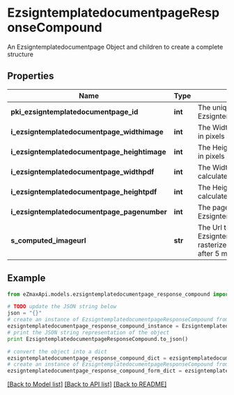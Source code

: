 # EzsigntemplatedocumentpageResponseCompound

An Ezsigntemplatedocumentpage Object and children to create a complete structure

## Properties
Name | Type | Description | Notes
------------ | ------------- | ------------- | -------------
**pki_ezsigntemplatedocumentpage_id** | **int** | The unique ID of the Ezsigntemplatedocumentpage | 
**i_ezsigntemplatedocumentpage_widthimage** | **int** | The Width of the page&#39;s image in pixels calculated at 100 DPI | 
**i_ezsigntemplatedocumentpage_heightimage** | **int** | The Height of the page&#39;s image in pixels calculated at 100 DPI | 
**i_ezsigntemplatedocumentpage_widthpdf** | **int** | The Width of the page in points calculated at 72 DPI | 
**i_ezsigntemplatedocumentpage_heightpdf** | **int** | The Height of the page in points calculated at 72 DPI | 
**i_ezsigntemplatedocumentpage_pagenumber** | **int** | The page number in the Ezsigntemplatedocument | 
**s_computed_imageurl** | **str** | The Url to the Ezsigntemplatedocumentpage&#39;s rasterized image.  Url will expire after 5 minutes. | 

## Example

```python
from eZmaxApi.models.ezsigntemplatedocumentpage_response_compound import EzsigntemplatedocumentpageResponseCompound

# TODO update the JSON string below
json = "{}"
# create an instance of EzsigntemplatedocumentpageResponseCompound from a JSON string
ezsigntemplatedocumentpage_response_compound_instance = EzsigntemplatedocumentpageResponseCompound.from_json(json)
# print the JSON string representation of the object
print EzsigntemplatedocumentpageResponseCompound.to_json()

# convert the object into a dict
ezsigntemplatedocumentpage_response_compound_dict = ezsigntemplatedocumentpage_response_compound_instance.to_dict()
# create an instance of EzsigntemplatedocumentpageResponseCompound from a dict
ezsigntemplatedocumentpage_response_compound_form_dict = ezsigntemplatedocumentpage_response_compound.from_dict(ezsigntemplatedocumentpage_response_compound_dict)
```
[[Back to Model list]](../README.md#documentation-for-models) [[Back to API list]](../README.md#documentation-for-api-endpoints) [[Back to README]](../README.md)


